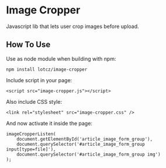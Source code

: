 # Image Cropper

Javascript lib that lets user crop images before upload.

## How To Use

Use as node module when building with npm:

	npm install lotcz/image-cropper

Include script in your page:

    <script src="image-cropper.js"></script>

Also include CSS style:

    <link rel="stylesheet" src="image-cropper.css" />

And now activate it inside the page:

    imageCropperListen(
		document.getElementById('article_image_form_group'),
		document.querySelector('#article_image_form_group input[type=file]'),
		document.querySelector('#article_image_form_group img')
	);

